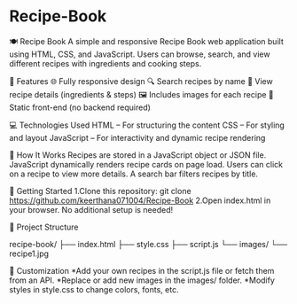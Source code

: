 # Recipe-Book
🍽 Recipe Book
A simple and responsive Recipe Book web application built using HTML, CSS, and JavaScript. Users can browse, search, and view different recipes with ingredients and cooking steps.

📌 Features
🌐 Fully responsive design
🔍 Search recipes by name
📖 View recipe details (ingredients & steps)
🖼 Includes images for each recipe
💾 Static front-end (no backend required)

💻 Technologies Used
HTML – For structuring the content
CSS – For styling and layout
JavaScript – For interactivity and dynamic recipe rendering

🧪 How It Works
Recipes are stored in a JavaScript object or JSON file.
JavaScript dynamically renders recipe cards on page load.
Users can click on a recipe to view more details.
A search bar filters recipes by title.

🚀 Getting Started
1.Clone this repository:
git clone https://github.com/keerthana071004/Recipe-Book
2.Open index.html in your browser.
No additional setup is needed!

📁 Project Structure

recipe-book/
├── index.html
├── style.css
├── script.js
└── images/
    └── recipe1.jpg
    
🔧 Customization
*Add your own recipes in the script.js file or fetch them from an API.
*Replace or add new images in the images/ folder.
*Modify styles in style.css to change colors, fonts, etc.
